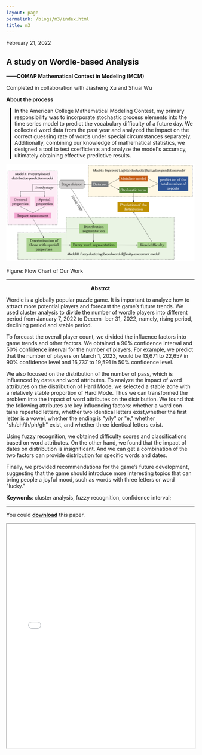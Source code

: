 ```yaml
---
layout: page
permalink: /blogs/m3/index.html
title: m3
---
```



February 21, 2022

## A study on Wordle-based Analysis

**——COMAP Mathematical Contest in Modeling (MCM)**

Completed in collaboration with Jiasheng Xu and Shuai Wu

**About the process**

<div style="border-left: 2px solid #000; padding-left: 10px; margin-left: 10px;">


In the American College Mathematical Modeling Contest, my primary responsibility was to incorporate stochastic process elements into the time series model to predict the vocabulary difficulty of a future day. We collected word data from the past year and analyzed the impact on the correct guessing rate of words under special circumstances separately. Additionally, combining our knowledge of mathematical statistics, we designed a tool to test coefficients and analyze the model's accuracy, ultimately obtaining effective predictive results.


</div>

<center>
<img src="/file/m33.png">
</center>

Figure: Flow Chart of Our Work

----

<p align="center"><strong>Abstrct</strong></p>

Wordle is a globally popular puzzle game. It is important to analyze how to attract more potential players and forecast the game’s future trends. We used cluster analysis to divide the number of wordle players into different period from January 7, 2022 to Decem- ber 31, 2022, namely, rising period, declining period and stable period.

To forecast the overall player count, we divided the influence factors into game trends and other factors. We obtained a 90% confidence interval and 50% confidence interval for the number of players. For example, we predict that the number of players on March 1, 2023, would be 13,671 to 22,657 in 90% confidence level and 16,737 to 19,591 in 50% confidence level.

We also focused on the distribution of the number of pass, which is influenced by dates and word attributes. To analyze the impact of word attributes on the distribution of Hard Mode, we selected a stable zone with a relatively stable proportion of Hard Mode. Thus we can transformed the problem into the impact of word attributes on the distribution. We found that the following attributes are key influencing factors: whether a word con- tains repeated letters, whether two identical letters exist,whether the first letter is a vowel, whether the ending is "y/ly" or "e," whether "sh/ch/th/ph/gh" exist, and whether three identical letters exist.

Using fuzzy recognition, we obtained difficulty scores and classifications based on word attributes. On the other hand, we found that the impact of dates on distribution is insignificant. And we can get a combination of the two factors can provide distribution for specific words and dates.

Finally, we provided recommendations for the game’s future development, suggesting that the game should introduce more interesting topics that can bring people a joyful mood, such as words with three letters or word "lucky."

**Keywords**: cluster analysis, fuzzy recognition, confidence interval;


----

You could <span style="color: red;">[**download**](/file/m3.pdf)</span> this paper.
<iframe src="/file/m3.pdf" width="100%" height="600px"></iframe>


